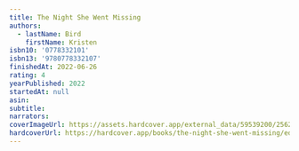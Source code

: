 ```yaml
---
title: The Night She Went Missing
authors:
  - lastName: Bird
    firstName: Kristen
isbn10: '0778332101'
isbn13: '9780778332107'
finishedAt: 2022-06-26
rating: 4
yearPublished: 2022
startedAt: null
asin:
subtitle:
narrators:
coverImageUrl: https://assets.hardcover.app/external_data/59539200/256266da33b99d8553c6a9236f3aa6b2acdc137e.jpeg
hardcoverUrl: https://hardcover.app/books/the-night-she-went-missing/editions/30466005
---
```

